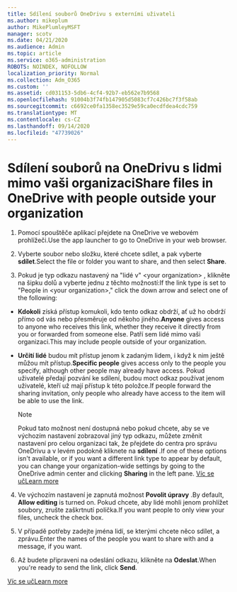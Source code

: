 ```yaml
---
title: Sdílení souborů OneDrivu s externími uživateli
ms.author: mikeplum
author: MikePlumleyMSFT
manager: scotv
ms.date: 04/21/2020
ms.audience: Admin
ms.topic: article
ms.service: o365-administration
ROBOTS: NOINDEX, NOFOLLOW
localization_priority: Normal
ms.collection: Adm_O365
ms.custom: ''
ms.assetid: cd031153-5db6-4cf4-92b7-eb562e7b9568
ms.openlocfilehash: 91004b3f74fb147905d5083cf7c426bc7f3f58ab
ms.sourcegitcommit: c6692ce0fa1358ec3529e59ca0ecdfdea4cdc759
ms.translationtype: MT
ms.contentlocale: cs-CZ
ms.lasthandoff: 09/14/2020
ms.locfileid: "47739026"
---
```

# <a name="share-files-in-onedrive-with-people-outside-your-organization"></a><span data-ttu-id="13a6d-102">Sdílení souborů na OneDrivu s lidmi mimo vaši organizaci</span><span class="sxs-lookup"><span data-stu-id="13a6d-102">Share files in OneDrive with people outside your organization</span></span>

1. <span data-ttu-id="13a6d-103">Pomocí spouštěče aplikací přejdete na OneDrive ve webovém prohlížeči.</span><span class="sxs-lookup"><span data-stu-id="13a6d-103">Use the app launcher to go to OneDrive in your web browser.</span></span> 
    
2. <span data-ttu-id="13a6d-104">Vyberte soubor nebo složku, které chcete sdílet, a pak vyberte **sdílet**.</span><span class="sxs-lookup"><span data-stu-id="13a6d-104">Select the file or folder you want to share, and then select **Share**.</span></span> 
    
3. <span data-ttu-id="13a6d-105">Pokud je typ odkazu nastavený na "lidé v" \<your organization\> , klikněte na šipku dolů a vyberte jednu z těchto možností:</span><span class="sxs-lookup"><span data-stu-id="13a6d-105">If the link type is set to "People in \<your organization\>," click the down arrow and select one of the following:</span></span> 
    
  - <span data-ttu-id="13a6d-106">**Kdokoli** získá přístup komukoli, kdo tento odkaz obdrží, ať už ho obdrží přímo od vás nebo přesměruje od někoho jiného.</span><span class="sxs-lookup"><span data-stu-id="13a6d-106">**Anyone** gives access to anyone who receives this link, whether they receive it directly from you or forwarded from someone else.</span></span> <span data-ttu-id="13a6d-107">Patří sem lidé mimo vaši organizaci.</span><span class="sxs-lookup"><span data-stu-id="13a6d-107">This may include people outside of your organization.</span></span> 
    
  - <span data-ttu-id="13a6d-108">**Určití lidé** budou mít přístup jenom k zadaným lidem, i když k nim ještě můžou mít přístup.</span><span class="sxs-lookup"><span data-stu-id="13a6d-108">**Specific people** gives access only to the people you specify, although other people may already have access.</span></span> <span data-ttu-id="13a6d-109">Pokud uživatelé předají pozvání ke sdílení, budou moct odkaz používat jenom uživatelé, kteří už mají přístup k této položce.</span><span class="sxs-lookup"><span data-stu-id="13a6d-109">If people forward the sharing invitation, only people who already have access to the item will be able to use the link.</span></span> 
    
    > [!NOTE]
    > <span data-ttu-id="13a6d-110">Pokud tato možnost není dostupná nebo pokud chcete, aby se ve výchozím nastavení zobrazoval jiný typ odkazu, můžete změnit nastavení pro celou organizaci tak, že přejdete do centra pro správu OneDrivu a v levém podokně kliknete na **sdílení** .</span><span class="sxs-lookup"><span data-stu-id="13a6d-110">If one of these options isn't available, or if you want a different link type to appear by default, you can change your organization-wide settings by going to the OneDrive admin center and clicking **Sharing** in the left pane.</span></span> [<span data-ttu-id="13a6d-111">Víc se uč</span><span class="sxs-lookup"><span data-stu-id="13a6d-111">Learn more</span></span>](https://go.microsoft.com/fwlink/?linkid=871961)
  
4. <span data-ttu-id="13a6d-112">Ve výchozím nastavení je zapnutá možnost **Povolit úpravy** .</span><span class="sxs-lookup"><span data-stu-id="13a6d-112">By default, **Allow editing** is turned on.</span></span> <span data-ttu-id="13a6d-113">Pokud chcete, aby lidé mohli jenom prohlížet soubory, zrušte zaškrtnutí políčka.</span><span class="sxs-lookup"><span data-stu-id="13a6d-113">If you want people to only view your files, uncheck the check box.</span></span> 
    
5. <span data-ttu-id="13a6d-114">V případě potřeby zadejte jména lidí, se kterými chcete něco sdílet, a zprávu.</span><span class="sxs-lookup"><span data-stu-id="13a6d-114">Enter the names of the people you want to share with and a message, if you want.</span></span>
    
6. <span data-ttu-id="13a6d-115">Až budete připraveni na odeslání odkazu, klikněte na **Odeslat**.</span><span class="sxs-lookup"><span data-stu-id="13a6d-115">When you're ready to send the link, click **Send**.</span></span> 
    
[<span data-ttu-id="13a6d-116">Víc se uč</span><span class="sxs-lookup"><span data-stu-id="13a6d-116">Learn more</span></span>](https://go.microsoft.com/fwlink/?linkid=871861)
  


